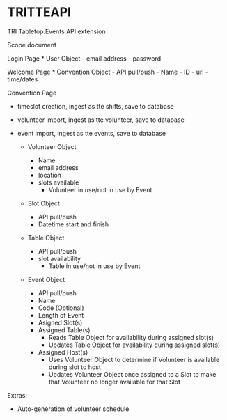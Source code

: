 # TRITTEAPI
TRI Tabletop.Events API extension

Scope document

Login Page
    * User Object
      - email address
      - password

Welcome Page
    * Convention Object
      - API pull/push
      - Name
      - ID
      - uri
      - time/dates

Convention Page
* timeslot creation, ingest as tte shifts, save to database
* volunteer import, ingest as tte volunteer, save to database
* event import, ingest as tte events, save to database

    * Volunteer Object
      - Name
      - email address
      - location
      - slots available
        - Volunteer in use/not in use by Event

    * Slot Object
      - API pull/push
      - Datetime start and finish

    * Table Object
      - API pull/push
      - slot availability
        - Table in use/not in use by Event

    * Event Object
      - API pull/push
      - Name
      - Code (Optional)
      - Length of Event
      - Asigned Slot(s)
      - Assigned Table(s)
        - Reads Table Object for availability during assigned slot(s)
        - Updates Table Object for availability during assigned slot(s)
      - Assigned Host(s)
        - Uses Volunteer Object to determine if Volunteer is available during slot to host
        - Updates Volunteer Object once assigned to a Slot to make that Volunteer no longer available for that Slot




Extras:
  * Auto-generation of volunteer schedule
